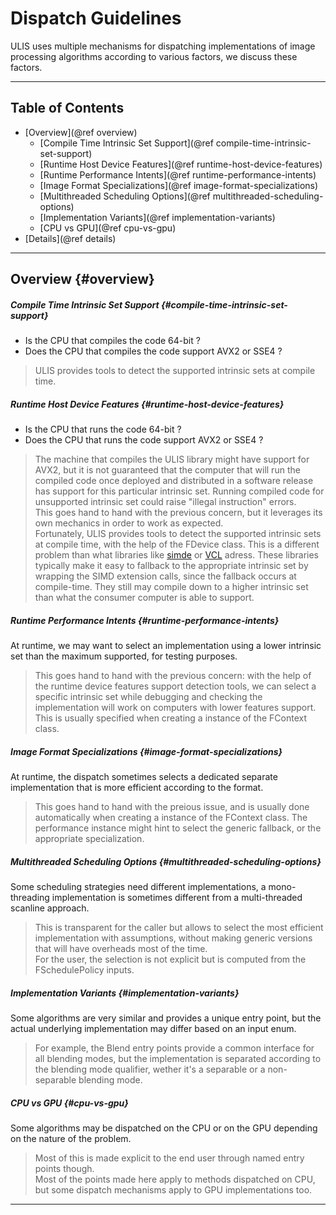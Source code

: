 # Dispatch Guidelines
ULIS uses multiple mechanisms for dispatching implementations of image processing algorithms according to various factors, we discuss these factors.

---

## Table of Contents
- [Overview](@ref overview)
    + [Compile Time Intrinsic Set Support](@ref compile-time-intrinsic-set-support)
    + [Runtime Host Device Features](@ref runtime-host-device-features)
    + [Runtime Performance Intents](@ref runtime-performance-intents)
    + [Image Format Specializations](@ref image-format-specializations)
    + [Multithreaded Scheduling Options](@ref multithreaded-scheduling-options)
    + [Implementation Variants](@ref implementation-variants)
    + [CPU vs GPU](@ref cpu-vs-gpu)
- [Details](@ref details)

---

## Overview {#overview}

##### Compile Time Intrinsic Set Support {#compile-time-intrinsic-set-support}
- Is the CPU that compiles the code 64-bit ?
- Does the CPU that compiles the code support AVX2 or SSE4 ?

> ULIS provides tools to detect the supported intrinsic sets at compile time.

##### Runtime Host Device Features {#runtime-host-device-features}
- Is the CPU that runs the code 64-bit ?
- Does the CPU that runs the code support AVX2 or SSE4 ?

> The machine that compiles the ULIS library might have support for AVX2, but it is not guaranteed that the computer that will run the compiled code once deployed and distributed in a software release has support for this particular intrinsic set. Running compiled code for unsupported intrinsic set could raise "illegal instruction" errors.  
> This goes hand to hand with the previous concern, but it leverages its own mechanics in order to work as expected.  
> Fortunately, ULIS provides tools to detect the supported intrinsic sets at compile time, with the help of the FDevice class.
> This is a different problem than what libraries like [simde](https://github.com/simd-everywhere/simde) or [VCL](https://github.com/vectorclass/version1) adress. These libraries typically make it easy to fallback to the appropriate intrinsic set by wrapping the SIMD extension calls, since the fallback occurs at compile-time. They still may compile down to a higher intrinsic set than what the consumer computer is able to support.  

##### Runtime Performance Intents {#runtime-performance-intents}
At runtime, we may want to select an implementation using a lower intrinsic set than the maximum supported, for testing purposes.

> This goes hand to hand with the previous concern: with the help of the runtime device features support detection tools, we can select a specific intrinsic set while debugging and checking the implementation will work on computers with lower features support.  
> This is usually specified when creating a instance of the FContext class.

##### Image Format Specializations {#image-format-specializations}
At runtime, the dispatch sometimes selects a dedicated separate implementation that is more efficient according to the format.

> This goes hand to hand with the preious issue, and is usually done automatically when creating a instance of the FContext class. The performance instance might hint to select the generic fallback, or the appropriate specialization.

##### Multithreaded Scheduling Options {#multithreaded-scheduling-options}
Some scheduling strategies need different implementations, a mono-threading implementation is sometimes different from a multi-threaded scanline approach.

> This is transparent for the caller but allows to select the most efficient implementation with assumptions, without making generic versions that will have overheads most of the time.  
> For the user, the selection is not explicit but is computed from the FSchedulePolicy inputs.  

##### Implementation Variants {#implementation-variants}
Some algorithms are very similar and provides a unique entry point, but the actual underlying implementation may differ based on an input enum.

> For example, the Blend entry points provide a common interface for all blending modes, but the implementation is separated according to the blending mode qualifier, wether it's a separable or a non-separable blending mode.

##### CPU vs GPU {#cpu-vs-gpu}
Some algorithms may be dispatched on the CPU or on the GPU depending on the nature of the problem.

> Most of this is made explicit to the end user through named entry points though.  
> Most of the points made here apply to methods dispatched on CPU, but some dispatch mechanisms apply to GPU implementations too.  

---

